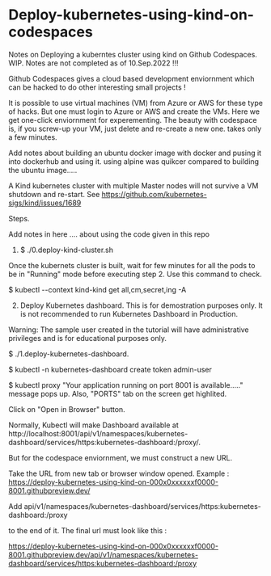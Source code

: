 # Deploy-kubernetes-using-kind-on-codespaces
Notes on Deploying a kuberntes cluster using kind on Github Codespaces.
WIP. Notes are not completed as of 10.Sep.2022 !!!

Github Codespaces gives a cloud based development enviornment which can be hacked
to do other interesting small projects !

It is possible to use virtual machines (VM) from Azure or AWS for these type of hacks. But one must login to Azure or AWS and create the VMs. Here we get one-click enviornment for experementing. The beauty with codespace is, if you screw-up your VM, just delete and re-create a new one. takes only a few minutes.

<add more notes in here>

Add notes about building an ubuntu docker image with docker and pusing it into dockerhub and using it. using alpine was quikcer compared to building the ubuntu image.....

A Kind kubernetes cluster with multiple Master nodes will not survive a VM shutdown and re-start. See https://github.com/kubernetes-sigs/kind/issues/1689


Steps.

Add notes in here .... about using the code given in this repo

1. $ ./0.deploy-kind-cluster.sh

Once the kubernets cluster is built, wait for few minutes for all the pods to be in "Running" mode before executing step 2.  Use this command to check.

$ kubectl  --context kind-kind get all,cm,secret,ing -A


2. Deploy Kubernetes dashboard.
This is for demostration purposes only. It is not recommended to run Kubernetes Dashboard in Production.

Warning: The sample user created in the tutorial will have administrative privileges and is for educational purposes only.

$ ./1.deploy-kubernetes-dashboard.

$ kubectl -n kubernetes-dashboard create token admin-user

$ kubectl proxy
"Your application running on port 8001 is available....." message pops up. Also, "PORTS" tab on the screen get highlited.

Click on "Open in Browser" button.

Normally, Kubectl will make Dashboard available at http://localhost:8001/api/v1/namespaces/kubernetes-dashboard/services/https:kubernetes-dashboard:/proxy/.

But for the codespace enviornment, we must construct a new URL.

Take the URL from new tab or browser window opened.
Example : https://deploy-kubernetes-using-kind-on-000x0xxxxxxf0000-8001.githubpreview.dev/

Add 
api/v1/namespaces/kubernetes-dashboard/services/https:kubernetes-dashboard:/proxy


to the end of it. The
final url must look like this :

https://deploy-kubernetes-using-kind-on-000x0xxxxxxf0000-8001.githubpreview.dev/api/v1/namespaces/kubernetes-dashboard/services/https:kubernetes-dashboard:/proxy





